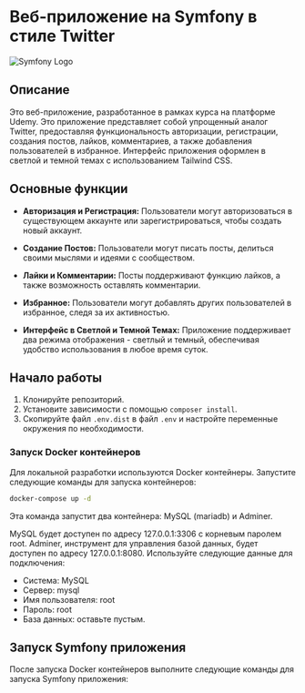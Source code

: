 # Веб-приложение на Symfony в стиле Twitter

![Symfony Logo](https://symfony.com/logos/symfony_black_02.png)

## Описание
Это веб-приложение, разработанное в рамках курса на платформе Udemy. Это приложение представляет собой упрощенный аналог Twitter, предоставляя функциональность авторизации, регистрации, создания постов, лайков, комментариев, а также добавления пользователей в избранное. Интерфейс приложения оформлен в светлой и темной темах с использованием Tailwind CSS.

## Основные функции

- **Авторизация и Регистрация:** Пользователи могут авторизоваться в существующем аккаунте или зарегистрироваться, чтобы создать новый аккаунт.

- **Создание Постов:** Пользователи могут писать посты, делиться своими мыслями и идеями с сообществом.

- **Лайки и Комментарии:** Посты поддерживают функцию лайков, а также возможность оставлять комментарии.

- **Избранное:** Пользователи могут добавлять других пользователей в избранное, следя за их активностью.

- **Интерфейс в Светлой и Темной Темах:** Приложение поддерживает два режима отображения - светлый и темный, обеспечивая удобство использования в любое время суток.

## Начало работы

1. Клонируйте репозиторий.
2. Установите зависимости с помощью `composer install`.
3. Скопируйте файл `.env.dist` в файл `.env` и настройте переменные окружения по необходимости.

### Запуск Docker контейнеров

Для локальной разработки используются Docker контейнеры. Запустите следующие команды для запуска контейнеров:

```bash
docker-compose up -d
```

Эта команда запустит два контейнера: MySQL (mariadb) и Adminer.

MySQL будет доступен по адресу 127.0.0.1:3306 с корневым паролем root.
Adminer, инструмент для управления базой данных, будет доступен по адресу 127.0.0.1:8080. Используйте следующие данные для подключения:
- Система: MySQL
- Сервер: mysql
- Имя пользователя: root
- Пароль: root
- База данных: оставьте пустым.

##  Запуск Symfony приложения

После запуска Docker контейнеров выполните следующие команды для запуска Symfony приложения:

